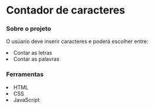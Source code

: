 # Contador de caracteres
<h3>Sobre o projeto</h3>
<p>O usúario deve inserir caracteres e poderá escolher entre:</p>
<li>Contar as letras</li>
<li>Contar as palavras</li>
<h3>Ferramentas</h3>

<li>HTML</li>
<li>CSS</li>
<li>JavaScript</li>

